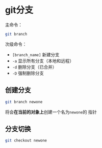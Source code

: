 # git分支

 主命令：

```bash
git branch
```

次级命令：

- `[branch_name]` 新建分支
- `-a` 显示所有分支（本地和远程）
- `-d` 删除分支（已合并）
- `-D` 强制删除分支



## 创建分支

```bash
git branch newone
```

将会**在当前的对象上**创建一个名为`newone`的 指针



## 分支切换

```bash
git checkout newone
```



